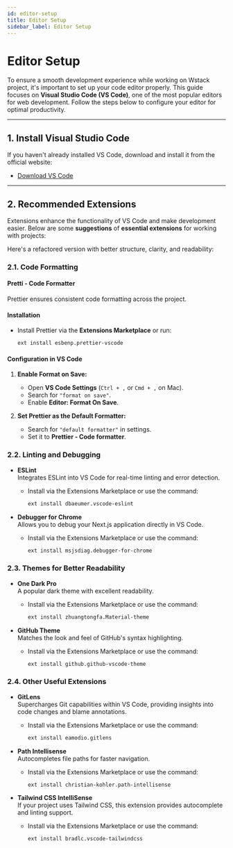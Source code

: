 ```yaml
---
id: editor-setup
title: Editor Setup
sidebar_label: Editor Setup
---
```


# Editor Setup

To ensure a smooth development experience while working on Wstack project, it's important to set up your code editor properly. This guide focuses on **Visual Studio Code (VS Code)**, one of the most popular editors for web development. Follow the steps below to configure your editor for optimal productivity.

---

## 1. Install Visual Studio Code

If you haven't already installed VS Code, download and install it from the official website:

- [Download VS Code](https://code.visualstudio.com/)

---

## 2. Recommended Extensions

Extensions enhance the functionality of VS Code and make development easier.
Below are some **suggestions** of **essential extensions** for working with projects:

Here's a refactored version with better structure, clarity, and readability:

### 2.1. Code Formatting

#### **Pretti - Code Formatter**

Prettier ensures consistent code formatting across the project.

#### Installation

- Install Prettier via the **Extensions Marketplace** or run:
  ```bash
  ext install esbenp.prettier-vscode
  ```

#### Configuration in VS Code

1. **Enable Format on Save:**

   - Open **VS Code Settings** (`Ctrl + ,` or `Cmd + ,` on Mac).
   - Search for `"format on save"`.
   - Enable **Editor: Format On Save**.

2. **Set Prettier as the Default Formatter:**
   - Search for `"default formatter"` in settings.
   - Set it to **Prettier - Code formatter**.

### 2.2. Linting and Debugging

- **ESLint**  
  Integrates ESLint into VS Code for real-time linting and error detection.

  - Install via the Extensions Marketplace or use the command:
    ```bash
    ext install dbaeumer.vscode-eslint
    ```

- **Debugger for Chrome**  
  Allows you to debug your Next.js application directly in VS Code.
  - Install via the Extensions Marketplace or use the command:
    ```bash
    ext install msjsdiag.debugger-for-chrome
    ```

### 2.3. Themes for Better Readability

- **One Dark Pro**  
  A popular dark theme with excellent readability.

  - Install via the Extensions Marketplace or use the command:
    ```bash
    ext install zhuangtongfa.Material-theme
    ```

- **GitHub Theme**  
  Matches the look and feel of GitHub's syntax highlighting.
  - Install via the Extensions Marketplace or use the command:
    ```bash
    ext install github.github-vscode-theme
    ```

### 2.4. Other Useful Extensions

- **GitLens**  
  Supercharges Git capabilities within VS Code, providing insights into code changes and blame annotations.

  - Install via the Extensions Marketplace or use the command:
    ```bash
    ext install eamodio.gitlens
    ```

- **Path Intellisense**  
  Autocompletes file paths for faster navigation.

  - Install via the Extensions Marketplace or use the command:
    ```bash
    ext install christian-kohler.path-intellisense
    ```

- **Tailwind CSS IntelliSense**  
  If your project uses Tailwind CSS, this extension provides autocomplete and linting support.
  - Install via the Extensions Marketplace or use the command:
    ```bash
    ext install bradlc.vscode-tailwindcss
    ```

